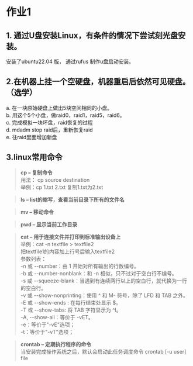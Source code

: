 # 作业1
## 1. 通过U盘安装Linux，有条件的情况下尝试刻光盘安装。  
安装了ubuntu22.04 版， 通过rufus 制作u盘启动安装。

## 2.在机器上挂一个空硬盘，机器重启后依然可见硬盘。（选学）
   a. 在一块原始硬盘上做出5块空间相同的小盘。  
   b.  用这个5个小盘，做raid0，raid1，raid5，raid6。  
   c. 完成模拟一块坏盘，raid恢复的过程  
   d. mdadm stop raid后，重新恢复raid  
   e. 往raid里面增加新盘  
## 3.linux常用命令
>**cp – 复制命令**   
用法： cp source destination  
举例：cp 1.txt 2.txt   复制1.txt为2.txt

>**ls – list的缩写，查看当前目录下所有的文件名**  

>**mv – 移动命令**  

>**pwd – 显示当前工作目录**

>**cat – 用于连接文件并打印到标准输出设备上**  
举例：cat -n textfile > textfile2   
把textfile1的内容加上行号后输入textfile2  
参数列表：  
-n 或 --number：由 1 开始对所有输出的行数编号。    
-b 或 --number-nonblank：和 -n 相似，只不过对于空白行不编号。  
-s 或 --squeeze-blank：当遇到有连续两行以上的空白行，就代换为一行的空白行。  
-v 或 --show-nonprinting：使用 ^ 和 M- 符号，除了 LFD 和 TAB 之外。  
-E 或 --show-ends : 在每行结束处显示 $。  
-T 或 --show-tabs: 将 TAB 字符显示为 ^I。  
-A, --show-all：等价于 -vET。  
-e：等价于"-vE"选项；  
-t：等价于"-vT"选项；  

>**crontab – 定期执行程序的命令**  
当安装完成操作系统之后，默认会启动此任务调度命令
    crontab [-u user] file 
